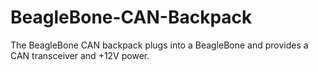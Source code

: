 BeagleBone-CAN-Backpack
=======================

The BeagleBone CAN backpack plugs into a BeagleBone and provides a CAN transceiver and +12V power.

